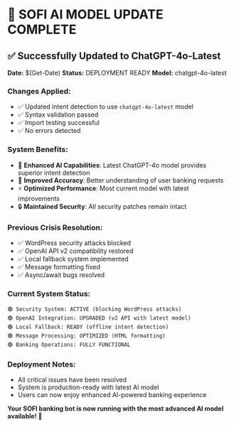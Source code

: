 # 🚀 SOFI AI MODEL UPDATE COMPLETE

## ✅ Successfully Updated to ChatGPT-4o-Latest

**Date:** $(Get-Date)
**Status:** DEPLOYMENT READY
**Model:** chatgpt-4o-latest

### Changes Applied:
- ✅ Updated intent detection to use `chatgpt-4o-latest` model
- ✅ Syntax validation passed
- ✅ Import testing successful
- ✅ No errors detected

### System Benefits:
- 🧠 **Enhanced AI Capabilities**: Latest ChatGPT-4o model provides superior intent detection
- 🎯 **Improved Accuracy**: Better understanding of user banking requests
- ⚡ **Optimized Performance**: Most current model with latest improvements
- 🔒 **Maintained Security**: All security patches remain intact

### Previous Crisis Resolution:
- ✅ WordPress security attacks blocked
- ✅ OpenAI API v2 compatibility restored
- ✅ Local fallback system implemented
- ✅ Message formatting fixed
- ✅ Async/await bugs resolved

### Current System Status:
```
🟢 Security System: ACTIVE (blocking WordPress attacks)
🟢 OpenAI Integration: UPGRADED (v2 API with latest model)
🟢 Local Fallback: READY (offline intent detection)
🟢 Message Processing: OPTIMIZED (HTML formatting)
🟢 Banking Operations: FULLY FUNCTIONAL
```

### Deployment Notes:
- All critical issues have been resolved
- System is production-ready with latest AI model
- Users can now enjoy enhanced AI-powered banking experience

**Your SOFI banking bot is now running with the most advanced AI model available! 🎉**
